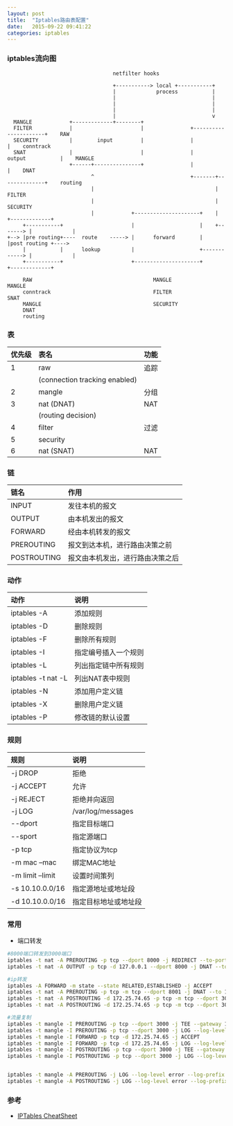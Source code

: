 ```yaml
---
layout: post
title:  "Iptables路由表配置"
date:   2015-09-22 09:41:22
categories: iptables
---
```


### iptables流向图

```
                                  netfilter hooks

                                  +-----------> local +-----------+
                                  |             process           |
                                  |                               |
                                  |                               |
                                  |                               |
                                  |                               v
  MANGLE            +-------------+--------+
  FILTER            |                      |               +----------------------+    RAW
  SECURITY          |        input         |               |                      |    conntrack
  SNAT              |                      |               |     output           |    MANGLE
                    +------+---------------+               |                      |    DNAT
                           ^                               +-------+--------------+    routing
                           |                                       |                   FILTER
                           |                                       |                   SECURITY
                           |            +---------------------+    |         +-------------+
     +-----------+                      |                     |    +-------> |             |
+--> |pre routing+----  route    -----> |      forward        |              |post routing +---->
     |           |      lookup          |                     +------------> |             |
     +-----------+                      +---------------------+              +-------------+
     
     RAW                                       MANGLE                         MANGLE
     conntrack                                 FILTER                         SNAT
     MANGLE                                    SECURITY
     DNAT
     routing
```

### 表

| 优先级 | 表名                           | 功能 |
|:------|:------------------------------|:----|
| 1     | raw                           | 追踪 |
|       | (connection tracking enabled) |     |
| 2     | mangle                        | 分组 |
| 3     | nat (DNAT)                    | NAT |
|       | (routing decision)            |     |
| 4     | filter                        | 过滤 |
| 5     | security                      |     |
| 6     | nat (SNAT)                    | NAT |

### 链

| 链名         | 作用                        |
|:------------|:---------------------------|
| INPUT       | 发往本机的报文                |
| OUTPUT      | 由本机发出的报文              |
| FORWARD     | 经由本机转发的报文             |
| PREROUTING  | 报文到达本机，进行路由决策之前   |
| POSTROUTING | 报文由本机发出，进行路由决策之后 |

### 动作

| 动作                | 说明              |
|:-------------------|:-----------------|
| iptables -A        | 添加规则           |
| iptables -D        | 删除规则           |
| iptables -F        | 删除所有规则       |
| iptables -I        | 指定编号插入一个规则 |
| iptables -L        | 列出指定链中所有规则 |
| iptables -t nat -L | 列出NAT表中规则    |
| iptables -N        | 添加用户定义链      |
| iptables -X        | 删除用户定义链      |
| iptables -P        | 修改链的默认设置    |

### 规则

| 规则               | 说明               |
|:------------------|:------------------|
| -j DROP           | 拒绝               |
| -j ACCEPT         | 允许               |
| -j REJECT         | 拒绝并向返回        |
| -j LOG            | /var/log/messages |
| --dport           | 指定目标端口        |
| --sport           | 指定源端口          |
| -p tcp            | 指定协议为tcp       |
| -m mac –mac       | 绑定MAC地址         |
| -m limit –limit   | 设置时间策列        |
| -s 10.10.0.0/16   | 指定源地址或地址段    |
| -d 10.10.0.0/16   | 指定目标地址或地址段  |

### 常用

+ 端口转发
```bash
#8000端口转发到3000端口
iptables -t nat -A PREROUTING -p tcp --dport 8000 -j REDIRECT --to-ports 3000
iptables -t nat -A OUTPUT -p tcp -d 127.0.0.1 --dport 8000 -j DNAT --to 127.0.0.1:3000

#ip转发
iptables -A FORWARD -m state --state RELATED,ESTABLISHED -j ACCEPT
iptables -t nat -A PREROUTING -p tcp -m tcp --dport 8001 -j DNAT --to 172.25.74.65:3000
iptables -t nat -A POSTROUTING -d 172.25.74.65 -p tcp -m tcp --dport 3000 -j MASQUERADE
iptables -t nat -A POSTROUTING -d 172.25.74.65 -p tcp -m tcp --dport 3000 -j SNAT --to 172.25.74.67

#流量复制
iptables -t mangle -I PREROUTING -p tcp --dport 3000 -j TEE --gateway 172.25.74.65
iptables -t mangle -I PREROUTING -p tcp --dport 3000 -j LOG --log-level error --log-prefix "PRE_TEST123 "
iptables -t mangle -I FORWARD -p tcp -d 172.25.74.65 -j ACCEPT
iptables -t mangle -I FORWARD -p tcp -d 172.25.74.65 -j LOG --log-level error --log-prefix "FORWARD_TEST123 "
iptables -t mangle -I POSTROUTING -p tcp --dport 3000 -j TEE --gateway 172.25.74.65
iptables -t mangle -I POSTROUTING -p tcp --dport 3000 -j LOG --log-level error --log-prefix "POST_TEST123 "


iptables -t mangle -A PREROUTING -j LOG --log-level error --log-prefix "PRE_ERROR ";
iptables -t mangle -A POSTROUTING -j LOG --log-level error --log-prefix "POST_ERROR ";
```

### 参考
+ [IPTables CheatSheet](https://gist.github.com/mcastelino/c38e71eb0809d1427a6650d843c42ac2)
